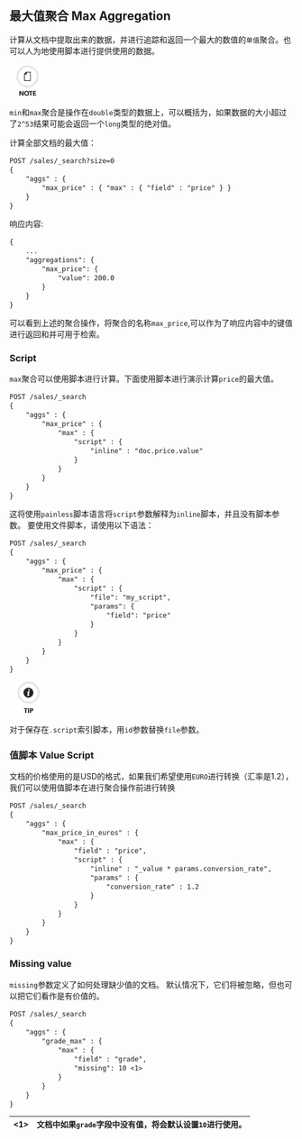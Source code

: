 ## 最大值聚合 Max Aggregation

计算从文档中提取出来的数据，并进行追踪和返回一个最大的数值的`单值`聚合。也可以人为地使用脚本进行提供使用的数据。

![Note](/images/icons/note.png)

`min`和`max`聚合是操作在`double`类型的数据上，可以概括为，如果数据的大小超过了`2^53`结果可能会返回一个`long`类型的绝对值。

计算全部文档的最大值：
    
    POST /sales/_search?size=0
    {
        "aggs" : {
            "max_price" : { "max" : { "field" : "price" } }
        }
    }

响应内容:
    
    
    {
        ...
        "aggregations": {
            "max_price": {
                "value": 200.0
            }
        }
    }

可以看到上述的聚合操作，将聚合的名称`max_price`,可以作为了响应内容中的键值进行返回和并可用于检索。


### Script

`max`聚合可以使用脚本进行计算。下面使用脚本进行演示计算`price`的最大值。
    
    
    POST /sales/_search
    {
        "aggs" : {
            "max_price" : {
                "max" : {
                    "script" : {
                        "inline" : "doc.price.value"
                    }
                }
            }
        }
    }

这将使用`painless`脚本语言将`script`参数解释为`inline`脚本，并且没有脚本参数。 要使用文件脚本，请使用以下语法：

    
    
    POST /sales/_search
    {
        "aggs" : {
            "max_price" : {
                "max" : {
                    "script" : {
                        "file": "my_script",
                        "params": {
                            "field": "price"
                        }
                    }
                }
            }
        }
    }

![Tip](/images/icons/tip.png)

对于保存在`.script`索引脚本，用`id`参数替换`file`参数。

### 值脚本 Value Script

文档的价格使用的是USD的格式，如果我们希望使用`EURO`进行转换（汇率是1.2），我们可以使用值脚本在进行聚合操作前进行转换
    
    POST /sales/_search
    {
        "aggs" : {
            "max_price_in_euros" : {
                "max" : {
                    "field" : "price",
                    "script" : {
                        "inline" : "_value * params.conversion_rate",
                        "params" : {
                            "conversion_rate" : 1.2
                        }
                    }
                }
            }
        }
    }

### Missing value

`missing`参数定义了如何处理缺少值的文档。 默认情况下，它们将被忽略，但也可以把它们看作是有价值的。
    
    
    POST /sales/_search
    {
        "aggs" : {
            "grade_max" : {
                "max" : {
                    "field" : "grade",
                    "missing": 10 <1>
                }
            }
        }
    }

<1>| 文档中如果`grade`字段中没有值，将会默认设置`10`进行使用。     
---|---
